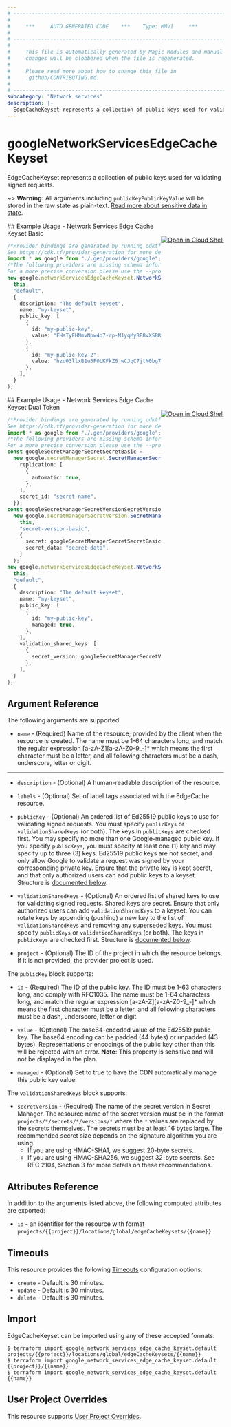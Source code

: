 ```yaml
---
# ----------------------------------------------------------------------------
#
#     ***     AUTO GENERATED CODE    ***    Type: MMv1     ***
#
# ----------------------------------------------------------------------------
#
#     This file is automatically generated by Magic Modules and manual
#     changes will be clobbered when the file is regenerated.
#
#     Please read more about how to change this file in
#     .github/CONTRIBUTING.md.
#
# ----------------------------------------------------------------------------
subcategory: "Network services"
description: |-
  EdgeCacheKeyset represents a collection of public keys used for validating signed requests.
---
```


# googleNetworkServicesEdgeCacheKeyset

EdgeCacheKeyset represents a collection of public keys used for validating signed requests.

\~> **Warning:** All arguments including `publicKeyPublicKeyValue` will be stored in the raw
state as plain-text. [Read more about sensitive data in state](https://www.terraform.io/language/state/sensitive-data).

<div class = "oics-button" style="float: right; margin: 0 0 -15px">
  <a href="https://console.cloud.google.com/cloudshell/open?cloudshell_git_repo=https%3A%2F%2Fgithub.com%2Fterraform-google-modules%2Fdocs-examples.git&cloudshell_working_dir=network_services_edge_cache_keyset_basic&cloudshell_image=gcr.io%2Fgraphite-cloud-shell-images%2Fterraform%3Alatest&open_in_editor=main.tf&cloudshell_print=.%2Fmotd&cloudshell_tutorial=.%2Ftutorial.md" target="_blank">
    <img alt="Open in Cloud Shell" src="//gstatic.com/cloudssh/images/open-btn.svg" style="max-height: 44px; margin: 32px auto; max-width: 100%;">
  </a>
</div>
## Example Usage - Network Services Edge Cache Keyset Basic

```typescript
/*Provider bindings are generated by running cdktf get.
See https://cdk.tf/provider-generation for more details.*/
import * as google from "./.gen/providers/google";
/*The following providers are missing schema information and might need manual adjustments to synthesize correctly: google.
For a more precise conversion please use the --provider flag in convert.*/
new google.networkServicesEdgeCacheKeyset.NetworkServicesEdgeCacheKeyset(
  this,
  "default",
  {
    description: "The default keyset",
    name: "my-keyset",
    public_key: [
      {
        id: "my-public-key",
        value: "FHsTyFHNmvNpw4o7-rp-M1yqMyBF8vXSBRkZtkQ0RKY",
      },
      {
        id: "my-public-key-2",
        value: "hzd03llxB1u5FOLKFkZ6_wCJqC7jtN0bg7xlBqS6WVM",
      },
    ],
  }
);

```

<div class = "oics-button" style="float: right; margin: 0 0 -15px">
  <a href="https://console.cloud.google.com/cloudshell/open?cloudshell_git_repo=https%3A%2F%2Fgithub.com%2Fterraform-google-modules%2Fdocs-examples.git&cloudshell_working_dir=network_services_edge_cache_keyset_dual_token&cloudshell_image=gcr.io%2Fgraphite-cloud-shell-images%2Fterraform%3Alatest&open_in_editor=main.tf&cloudshell_print=.%2Fmotd&cloudshell_tutorial=.%2Ftutorial.md" target="_blank">
    <img alt="Open in Cloud Shell" src="//gstatic.com/cloudssh/images/open-btn.svg" style="max-height: 44px; margin: 32px auto; max-width: 100%;">
  </a>
</div>
## Example Usage - Network Services Edge Cache Keyset Dual Token

```typescript
/*Provider bindings are generated by running cdktf get.
See https://cdk.tf/provider-generation for more details.*/
import * as google from "./.gen/providers/google";
/*The following providers are missing schema information and might need manual adjustments to synthesize correctly: google.
For a more precise conversion please use the --provider flag in convert.*/
const googleSecretManagerSecretSecretBasic =
  new google.secretManagerSecret.SecretManagerSecret(this, "secret-basic", {
    replication: [
      {
        automatic: true,
      },
    ],
    secret_id: "secret-name",
  });
const googleSecretManagerSecretVersionSecretVersionBasic =
  new google.secretManagerSecretVersion.SecretManagerSecretVersion(
    this,
    "secret-version-basic",
    {
      secret: googleSecretManagerSecretSecretBasic.id,
      secret_data: "secret-data",
    }
  );
new google.networkServicesEdgeCacheKeyset.NetworkServicesEdgeCacheKeyset(
  this,
  "default",
  {
    description: "The default keyset",
    name: "my-keyset",
    public_key: [
      {
        id: "my-public-key",
        managed: true,
      },
    ],
    validation_shared_keys: [
      {
        secret_version: googleSecretManagerSecretVersionSecretVersionBasic.id,
      },
    ],
  }
);

```

## Argument Reference

The following arguments are supported:

* `name` -
  (Required)
  Name of the resource; provided by the client when the resource is created.
  The name must be 1-64 characters long, and match the regular expression \[a-zA-Z]\[a-zA-Z0-9\_-]\* which means the first character must be a letter,
  and all following characters must be a dash, underscore, letter or digit.

***

*   `description` -
    (Optional)
    A human-readable description of the resource.

*   `labels` -
    (Optional)
    Set of label tags associated with the EdgeCache resource.

*   `publicKey` -
    (Optional)
    An ordered list of Ed25519 public keys to use for validating signed requests.
    You must specify `publicKeys` or `validationSharedKeys` (or both). The keys in `publicKeys` are checked first.
    You may specify no more than one Google-managed public key.
    If you specify `publicKeys`, you must specify at least one (1) key and may specify up to three (3) keys.
    Ed25519 public keys are not secret, and only allow Google to validate a request was signed by your corresponding private key.
    Ensure that the private key is kept secret, and that only authorized users can add public keys to a keyset.
    Structure is [documented below](#nested_public_key).

*   `validationSharedKeys` -
    (Optional)
    An ordered list of shared keys to use for validating signed requests.
    Shared keys are secret.  Ensure that only authorized users can add `validationSharedKeys` to a keyset.
    You can rotate keys by appending (pushing) a new key to the list of `validationSharedKeys` and removing any superseded keys.
    You must specify `publicKeys` or `validationSharedKeys` (or both). The keys in `publicKeys` are checked first.
    Structure is [documented below](#nested_validation_shared_keys).

*   `project` - (Optional) The ID of the project in which the resource belongs.
    If it is not provided, the provider project is used.

<a name="nested_public_key"></a>The `publicKey` block supports:

*   `id` -
    (Required)
    The ID of the public key. The ID must be 1-63 characters long, and comply with RFC1035.
    The name must be 1-64 characters long, and match the regular expression \[a-zA-Z]\[a-zA-Z0-9\_-]\*
    which means the first character must be a letter, and all following characters must be a dash, underscore, letter or digit.

*   `value` -
    (Optional)
    The base64-encoded value of the Ed25519 public key. The base64 encoding can be padded (44 bytes) or unpadded (43 bytes).
    Representations or encodings of the public key other than this will be rejected with an error.
    **Note**: This property is sensitive and will not be displayed in the plan.

*   `managed` -
    (Optional)
    Set to true to have the CDN automatically manage this public key value.

<a name="nested_validation_shared_keys"></a>The `validationSharedKeys` block supports:

* `secretVersion` -
  (Required)
  The name of the secret version in Secret Manager.
  The resource name of the secret version must be in the format `projects/*/secrets/*/versions/*` where the `*` values are replaced by the secrets themselves.
  The secrets must be at least 16 bytes large.  The recommended secret size depends on the signature algorithm you are using.
  * If you are using HMAC-SHA1, we suggest 20-byte secrets.
  * If you are using HMAC-SHA256, we suggest 32-byte secrets.
    See RFC 2104, Section 3 for more details on these recommendations.

## Attributes Reference

In addition to the arguments listed above, the following computed attributes are exported:

* `id` - an identifier for the resource with format `projects/{{project}}/locations/global/edgeCacheKeysets/{{name}}`

## Timeouts

This resource provides the following
[Timeouts](https://developer.hashicorp.com/terraform/plugin/sdkv2/resources/retries-and-customizable-timeouts) configuration options:

* `create` - Default is 30 minutes.
* `update` - Default is 30 minutes.
* `delete` - Default is 30 minutes.

## Import

EdgeCacheKeyset can be imported using any of these accepted formats:

```console
$ terraform import google_network_services_edge_cache_keyset.default projects/{{project}}/locations/global/edgeCacheKeysets/{{name}}
$ terraform import google_network_services_edge_cache_keyset.default {{project}}/{{name}}
$ terraform import google_network_services_edge_cache_keyset.default {{name}}
```

## User Project Overrides

This resource supports [User Project Overrides](https://registry.terraform.io/providers/hashicorp/google/latest/docs/guides/provider_reference#user_project_override).
